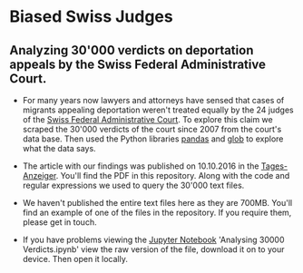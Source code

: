 # Biased Swiss Judges

## Analyzing 30'000 verdicts on deportation appeals by the Swiss Federal Administrative Court.

- For many years now lawyers and attorneys have sensed that cases of migrants appealing deportation weren't treated equally by the 24 judges of the [Swiss Federal Administrative Court](http://www.bvger.ch/index.html?lang=en). To explore this claim we scraped the 30'000 verdicts of the court since 2007 from the court's data base. Then used the Python libraries [pandas](http://pandas.pydata.org/) and [glob](https://docs.python.org/2/library/glob.html) to explore what the data says.

- The article with our findings was published on 10.10.2016 in the [Tages-Anzeiger](http://www.tagesanzeiger.ch). You'll find the PDF in this repository. Along with the code and regular expressions we used to query the 30'000 text files.

- We haven't published the entire text files here as they are 700MB. You'll find an example of one of the files in the repository. If you require them, please get in touch.

- If you have problems viewing the [Jupyter Notebook](http://jupyter.org/) 'Analysing 30000 Verdicts.ipynb' view the raw version of the file, download it on to your device. Then open it locally.
